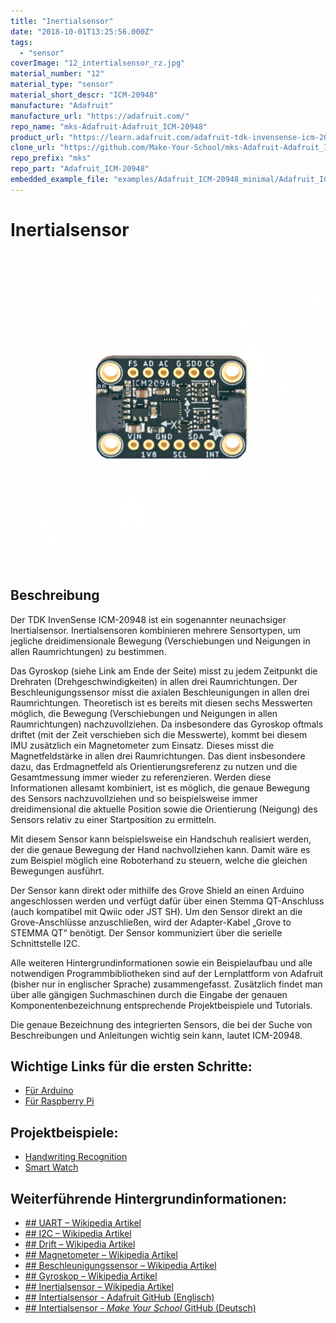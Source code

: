 ```yaml
---
title: "Inertialsensor"
date: "2018-10-01T13:25:56.000Z"
tags: 
  - "sensor"
coverImage: "12_intertialsensor_rz.jpg"
material_number: "12"
material_type: "sensor"
material_short_descr: "ICM-20948"
manufacture: "Adafruit"
manufacture_url: "https://adafruit.com/"
repo_name: "mks-Adafruit-Adafruit_ICM-20948"
product_url: "https://learn.adafruit.com/adafruit-tdk-invensense-icm-20948-9-dof-imu/arduino"
clone_url: "https://github.com/Make-Your-School/mks-Adafruit-Adafruit_ICM-20948.git"
repo_prefix: "mks"
repo_part: "Adafruit_ICM-20948"
embedded_example_file: "examples/Adafruit_ICM-20948_minimal/Adafruit_ICM-20948_minimal.ino"
---
```



# Inertialsensor

![Inertialsensor](./12_intertialsensor_rz.jpg)

## Beschreibung
Der TDK InvenSense ICM-20948 ist ein sogenannter neunachsiger Inertialsensor. Inertialsensoren kombinieren mehrere Sensortypen, um jegliche dreidimensionale Bewegung (Verschiebungen und Neigungen in allen Raumrichtungen) zu bestimmen.

Das Gyroskop (siehe Link am Ende der Seite) misst zu jedem Zeitpunkt die Drehraten (Drehgeschwindigkeiten) in allen drei Raumrichtungen. Der Beschleunigungssensor misst die axialen Beschleunigungen in allen drei Raumrichtungen. Theoretisch ist es bereits mit diesen sechs Messwerten möglich, die Bewegung (Verschiebungen und Neigungen in allen Raumrichtungen) nachzuvollziehen. Da insbesondere das Gyroskop oftmals driftet (mit der Zeit verschieben sich die Messwerte), kommt bei diesem IMU zusätzlich ein Magnetometer zum Einsatz. Dieses misst die Magnetfeldstärke in allen drei Raumrichtungen. Das dient insbesondere dazu, das Erdmagnetfeld als Orientierungsreferenz zu nutzen und die Gesamtmessung immer wieder zu referenzieren. Werden diese Informationen allesamt kombiniert, ist es möglich, die genaue Bewegung des Sensors nachzuvollziehen und so beispielsweise immer dreidimensional die aktuelle Position sowie die Orientierung (Neigung) des Sensors relativ zu einer Startposition zu ermitteln.

Mit diesem Sensor kann beispielsweise ein Handschuh realisiert werden, der die genaue Bewegung der Hand nachvollziehen kann. Damit wäre es zum Beispiel möglich eine Roboterhand zu steuern, welche die gleichen Bewegungen ausführt.

Der Sensor kann direkt oder mithilfe des Grove Shield an einen Arduino angeschlossen werden und verfügt dafür über einen Stemma QT-Anschluss (auch kompatibel mit Qwiic oder JST SH). Um den Sensor direkt an die Grove-Anschlüsse anzuschließen, wird der Adapter-Kabel „Grove to STEMMA QT“ benötigt. Der Sensor kommuniziert über die serielle Schnittstelle I2C.

Alle weiteren Hintergrundinformationen sowie ein Beispielaufbau und alle notwendigen Programmbibliotheken sind auf der Lernplattform von Adafruit (bisher nur in englischer Sprache) zusammengefasst. Zusätzlich findet man über alle gängigen Suchmaschinen durch die Eingabe der genauen Komponentenbezeichnung entsprechende Projektbeispiele und Tutorials.

Die genaue Bezeichnung des integrierten Sensors, die bei der Suche von Beschreibungen und Anleitungen wichtig sein kann, lautet ICM-20948.

<!-- infolist -->

<!-- infolists -->
## Wichtige Links für die ersten Schritte:

- [Für Arduino](https://learn.adafruit.com/adafruit-tdk-invensense-icm-20948-9-dof-imu/arduino)
- [Für Raspberry Pi](https://learn.adafruit.com/adafruit-tdk-invensense-icm-20948-9-dof-imu/python-circuitpython)

## Projektbeispiele:

- [Handwriting Recognition](https://www.hackster.io/naveenbskumar/handwriting-recognition-7583e3)
- [Smart Watch](https://www.hackster.io/312619/ecen-2440-smartwatch-945a26)

## Weiterführende Hintergrundinformationen:

- [## UART – Wikipedia Artikel](https://de.wikipedia.org/wiki/Universal_Asynchronous_Receiver_Transmitter)
- [## I2C – Wikipedia Artikel](https://de.wikipedia.org/wiki/I%C2%B2C)
- [## Drift – Wikipedia Artikel](https://de.wikipedia.org/wiki/Systematische_Abweichung)
- [## Magnetometer – Wikipedia Artikel](https://de.wikipedia.org/wiki/Magnetometer)
- [## Beschleunigungssensor – Wikipedia Artikel](https://de.wikipedia.org/wiki/Beschleunigungssensor)
- [## Gyroskop – Wikipedia Artikel](https://de.wikipedia.org/wiki/Kreiselinstrument)
- [## Inertialsensor – Wikipedia Artikel](https://de.wikipedia.org/wiki/Inertiale_Messeinheit)
- [## Intertialsensor - Adafruit GitHub (Englisch)](https://github.com/adafruit/Adafruit-ICM20948-PCB)
- [## Intertialsensor - _Make Your School_ GitHub (Deutsch)](https://github.com/s-light/MYS__12-Inertialsensor)



